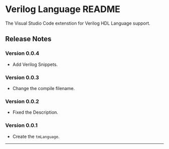 # Verilog Language README

The Visual Studio Code extenstion for Verilog HDL Language support.

## Release Notes

### Version 0.0.4

* Add Verilog Snippets.

### Version 0.0.3

* Change the compile filename.

### Version 0.0.2

* Fixed the Description.

### Version 0.0.1

* Create the `tmLanguage`.

-----------------------------------------------------------------------------------------------------------